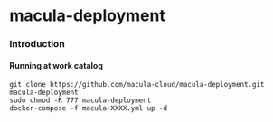 # macula-deployment

### Introduction
#### Running at work catalog
```
git clone https://github.com/macula-cloud/macula-deployment.git macula-deployment
sudo chmod -R 777 macula-deployment
docker-compose -f macula-XXXX.yml up -d
```